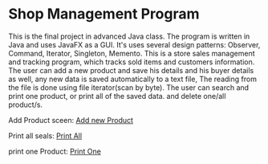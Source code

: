 # Shop Management Program
This is the final project in advanced Java class.
The program is written in Java and uses JavaFX as a GUI.
It's uses several design patterns: Observer, Command, Iterator, Singleton, Memento. 
This is a store sales management and tracking program, which tracks sold items and customers information.
The user can add a new product and save his details and his buyer details as well, any new data is saved automatically to a text file, The reading from the file is done using file iterator(scan by byte).
The user can search and print one product, or print all of the saved data. and delete one/all product/s.

Add Product sceen:  [Add new Product](image/AddProductScreen.png)

Print all seals:     [Print All](image/PrintAllProductScreen.png)

print one Product:  [Print One](image/PrintOneProductScreen2.png)



